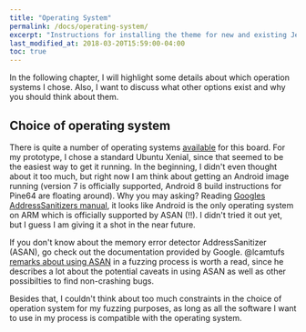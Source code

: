 ```yaml
---
title: "Operating System"
permalink: /docs/operating-system/
excerpt: "Instructions for installing the theme for new and existing Jekyll based sites."
last_modified_at: 2018-03-20T15:59:00-04:00
toc: true
---
```


In the following chapter, I will highlight some details about which operation systems I chose. Also, I want to discuss what other options exist and why you should think about them.

## Choice of operating system

There is quite a number of operating systems [available](http://wiki.pine64.org/index.php/Pine_A64_Software_Release) for this board. For my prototype, I chose a standard Ubuntu Xenial, since that seemed to be the easiest way to get it running. In the beginning, I didn't even thought about it too much, but right now I am think about getting an Android image running (version 7 is officially supported, Android 8 build instructions for Pine64 are floating around). Why you may asking? Reading [Googles AddressSanitizers manual](https://github.com/google/sanitizers/wiki/AddressSanitizer), it looks like Android is the only operating system on ARM which is officially supported by ASAN (!!). I didn't tried it out yet, but I guess I am giving it a shot in the near future. 

If you don't know about the memory error detector AddressSanitizer (ASAN), go check out the documentation provided by Google. @lcamtufs [remarks about using ASAN](https://github.com/mirrorer/afl/blob/master/docs/notes_for_asan.txt) in a fuzzing process is worth a read, since he describes a lot about the potential caveats in using ASAN as well as other possibilties to find non-crashing bugs. 

Besides that, I couldn't think about too much constraints in the choice of operation system for my fuzzing purposes, as long as all the software I want to use in my process is compatible with the operating system.  